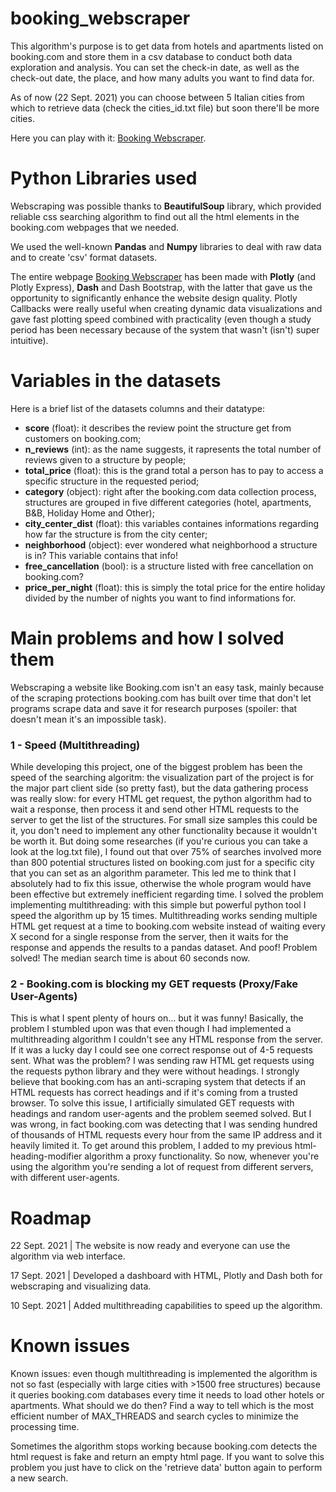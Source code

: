# booking_webscraper
This algorithm's purpose is to get data from hotels and apartments listed on booking.com and store them in a csv database to conduct both data exploration and analysis.
You can set the check-in date, as well as the check-out date, the place, and how many adults you want to find data for.

As of now (22 Sept. 2021) you can choose between 5 Italian cities from which to retrieve data (check the cities_id.txt file) but soon there'll be more cities.

Here you can play with it: [Booking Webscraper](https://bookingwebscraper.herokuapp.com/data-visualization).

# Python Libraries used
Webscraping was possible thanks to **BeautifulSoup** library, which provided reliable css searching algorithm to find out all the html elements in the booking.com webpages that we needed.

We used the well-known **Pandas** and **Numpy** libraries to deal with raw data and to create 'csv' format datasets.

The entire webpage [Booking Webscraper](https://bookingwebscraper.herokuapp.com/data-visualization) has been made with **Plotly** (and Plotly Express), **Dash** and Dash Bootstrap, with the latter that gave us the opportunity to significantly enhance the website design quality. Plotly Callbacks were really useful when creating dynamic data visualizations and gave fast plotting speed combined with practicality (even though a study period has been necessary because of the system that wasn't (isn't) super intuitive).

# Variables in the datasets
Here is a brief list of the datasets columns and their datatype:
- **score** (float): it describes the review point the structure get from customers on booking.com;
- **n_reviews** (int): as the name suggests, it rapresents the total number of reviews given to a structure by people;
- **total_price** (float): this is the grand total a person has to pay to access a specific structure in the requested period;
- **category** (object): right after the booking.com data collection process, structures are grouped in five different categories (hotel, apartments, B&B, Holiday Home and Other);
- **city_center_dist** (float): this variables containes informations regarding how far the structure is from the city center;
- **neighborhood** (object): ever wondered what neighborhood a structure is in? This variable contains that info!
- **free_cancellation** (bool): is a structure listed with free cancellation on booking.com?
- **price_per_night** (float): this is simply the total price for the entire holiday divided by the number of nights you want to find informations for.

# Main problems and how I solved them
Webscraping a website like Booking.com isn't an easy task, mainly because of the scraping protections booking.com has built over time that don't let programs scrape data and save it for research purposes (spoiler: that doesn't mean it's an impossible task). 

### 1 - Speed (Multithreading)

While developing this project, one of the biggest problem has been the speed of the searching algoritm: the visualization part of the project is for the major part client side (so pretty fast), but the data gathering process was really slow: for every HTML get request, the python algorithm had to wait a response, then process it and send other HTML requests to the server to get the list of the structures. For small size samples this could be it, you don't need to implement any other functionality because it wouldn't be worth it. But doing some researches (if you're curious you can take a look at the log.txt file), I found out that over 75% of searches involved more than 800 potential structures listed on booking.com just for a specific city that you can set as an algorithm parameter. This led me to think that I absolutely had to fix this issue, otherwise the whole program would have been effective but extremely inefficient regarding time. I solved the problem implementing multithreading: with this simple but powerful python tool I speed the algorithm up by 15 times. Multithreading works sending multiple HTML get request at a time to booking.com website instead of waiting every X second for a single response from the server, then it waits for the response and appends the results to a pandas dataset. And poof! Problem solved! The median search time is about 60 seconds now.

### 2 - Booking.com is blocking my GET requests (Proxy/Fake User-Agents)

This is what I spent plenty of hours on... but it was funny! Basically, the problem I stumbled upon was that even though I had implemented a multithreading algorithm I couldn't see any HTML response from the server. If it was a lucky day I could see one correct response out of 4-5 requests sent. What was the problem? I was sending raw HTML get requests using the requests python library and they were without headings. I strongly believe that booking.com has an anti-scraping system that detects if an HTML requests has correct headings and if it's coming from a trusted browser. To solve this issue, I artificially simulated GET requests with headings and random user-agents and the problem seemed solved. But I was wrong, in fact booking.com was detecting that I was sending hundred of thousands of HTML requests every hour from the same IP address and it heavily limited it. To get around this problem, I added to my previous html-heading-modifier algorithm a proxy functionality. So now, whenever you're using the algorithm you're sending a lot of request from different servers, with different user-agents.

# Roadmap

22 Sept. 2021 | The website is now ready and everyone can use the algorithm via web interface.

17 Sept. 2021 | Developed a dashboard with HTML, Plotly and Dash both for webscraping and visualizing data.

10 Sept. 2021 | Added multithreading capabilities to speed up the algorithm.

# Known issues
Known issues: even though multithreading is implemented the algorithm is not so fast (especially with large cities with >1500 free structures) because it queries booking.com databases every time it needs to load other hotels or apartments. What should we do then? Find a way to tell which is the most efficient number of MAX_THREADS and search cycles to minimize the processing time.

Sometimes the algorithm stops working because booking.com detects the html request is fake and return an empty html page. If you want to solve this problem you just have to click on the 'retrieve data' button again to perform a new search.
